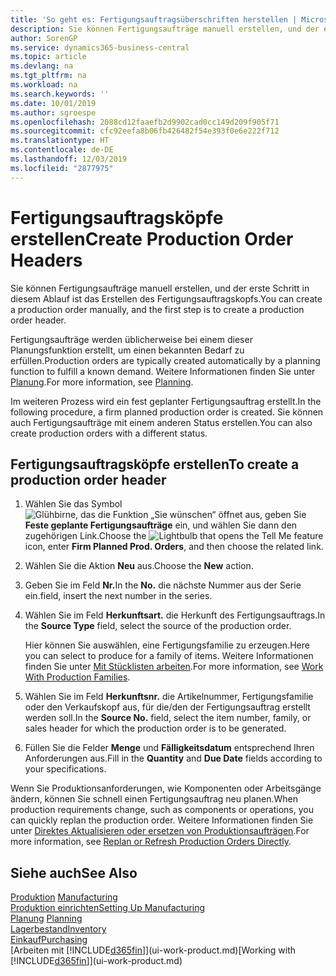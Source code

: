 ```yaml
---
title: 'So geht es: Fertigungsauftragsüberschriften herstellen | Microsoft Docs'
description: Sie können Fertigungsaufträge manuell erstellen, und der erste Schritt in diesem Ablauf ist das Erstellen des Fertigungsauftragskopfs.
author: SorenGP
ms.service: dynamics365-business-central
ms.topic: article
ms.devlang: na
ms.tgt_pltfrm: na
ms.workload: na
ms.search.keywords: ''
ms.date: 10/01/2019
ms.author: sgroespe
ms.openlocfilehash: 2088cd12faaefb2d9902cad0cc149d209f905f71
ms.sourcegitcommit: cfc92eefa8b06fb426482f54e393f0e6e222f712
ms.translationtype: HT
ms.contentlocale: de-DE
ms.lasthandoff: 12/03/2019
ms.locfileid: "2877975"
---
```

# <a name="create-production-order-headers"></a><span data-ttu-id="0e944-103">Fertigungsauftragsköpfe erstellen</span><span class="sxs-lookup"><span data-stu-id="0e944-103">Create Production Order Headers</span></span>
<span data-ttu-id="0e944-104">Sie können Fertigungsaufträge manuell erstellen, und der erste Schritt in diesem Ablauf ist das Erstellen des Fertigungsauftragskopfs.</span><span class="sxs-lookup"><span data-stu-id="0e944-104">You can create a production order manually, and the first step is to create a production order header.</span></span>

<span data-ttu-id="0e944-105">Fertigungsaufträge werden üblicherweise bei einem dieser Planungsfunktion erstellt, um einen bekannten Bedarf zu erfüllen.</span><span class="sxs-lookup"><span data-stu-id="0e944-105">Production orders are typically created automatically by a planning function to fulfill a known demand.</span></span> <span data-ttu-id="0e944-106">Weitere Informationen finden Sie unter [Planung](production-planning.md).</span><span class="sxs-lookup"><span data-stu-id="0e944-106">For more information, see [Planning](production-planning.md).</span></span>   

<span data-ttu-id="0e944-107">Im weiteren Prozess wird ein fest geplanter Fertigungsauftrag erstellt.</span><span class="sxs-lookup"><span data-stu-id="0e944-107">In the following procedure, a firm planned production order is created.</span></span> <span data-ttu-id="0e944-108">Sie können auch Fertigungsaufträge mit einem anderen Status erstellen.</span><span class="sxs-lookup"><span data-stu-id="0e944-108">You can also create production orders with a different status.</span></span>  

## <a name="to-create-a-production-order-header"></a><span data-ttu-id="0e944-109">Fertigungsauftragsköpfe erstellen</span><span class="sxs-lookup"><span data-stu-id="0e944-109">To create a production order header</span></span>  
1.  <span data-ttu-id="0e944-110">Wählen Sie das Symbol ![Glühbirne, das die Funktion „Sie wünschen“ öffnet](media/ui-search/search_small.png "Was möchten Sie tun?") aus, geben Sie **Feste geplante Fertigungsaufträge** ein, und wählen Sie dann den zugehörigen Link.</span><span class="sxs-lookup"><span data-stu-id="0e944-110">Choose the ![Lightbulb that opens the Tell Me feature](media/ui-search/search_small.png "Tell me what you want to do") icon, enter **Firm Planned Prod. Orders**, and then choose the related link.</span></span>  
2.  <span data-ttu-id="0e944-111">Wählen Sie die Aktion **Neu** aus.</span><span class="sxs-lookup"><span data-stu-id="0e944-111">Choose the **New** action.</span></span>  
3.  <span data-ttu-id="0e944-112">Geben Sie im Feld **Nr.**</span><span class="sxs-lookup"><span data-stu-id="0e944-112">In the **No.**</span></span> <span data-ttu-id="0e944-113">die nächste Nummer aus der Serie ein.</span><span class="sxs-lookup"><span data-stu-id="0e944-113">field, insert the next number in the series.</span></span>  
4.  <span data-ttu-id="0e944-114">Wählen Sie im Feld **Herkunftsart.** die Herkunft des Fertigungsauftrags.</span><span class="sxs-lookup"><span data-stu-id="0e944-114">In the **Source Type** field, select the source of the production order.</span></span>

    <span data-ttu-id="0e944-115">Hier können Sie auswählen, eine Fertigungsfamilie zu erzeugen.</span><span class="sxs-lookup"><span data-stu-id="0e944-115">Here you can select to produce for a family of items.</span></span> <span data-ttu-id="0e944-116">Weitere Informationen finden Sie unter [Mit Stücklisten arbeiten](production-how-work-family.md).</span><span class="sxs-lookup"><span data-stu-id="0e944-116">For more information, see [Work With Production Families](production-how-work-family.md).</span></span>
5.  <span data-ttu-id="0e944-117">Wählen Sie im Feld **Herkunftsnr.** die Artikelnummer, Fertigungsfamilie oder den Verkaufskopf aus, für die/den der Fertigungsauftrag erstellt werden soll.</span><span class="sxs-lookup"><span data-stu-id="0e944-117">In the **Source No.** field, select the item number, family, or sales header for which the production order is to be generated.</span></span>  
6.  <span data-ttu-id="0e944-118">Füllen Sie die Felder **Menge** und **Fälligkeitsdatum** entsprechend Ihren Anforderungen aus.</span><span class="sxs-lookup"><span data-stu-id="0e944-118">Fill in the **Quantity** and **Due Date** fields according to your specifications.</span></span>  

<span data-ttu-id="0e944-119">Wenn Sie Produktionsanforderungen, wie Komponenten oder Arbeitsgänge ändern, können Sie schnell einen Fertigungsauftrag neu planen.</span><span class="sxs-lookup"><span data-stu-id="0e944-119">When production requirements change, such as components or operations, you can quickly replan the production order.</span></span> <span data-ttu-id="0e944-120">Weitere Informationen finden Sie unter [Direktes Aktualisieren oder ersetzen von Produktionsaufträgen](production-how-to-replan-refresh-production-orders.md).</span><span class="sxs-lookup"><span data-stu-id="0e944-120">For more information, see [Replan or Refresh Production Orders Directly](production-how-to-replan-refresh-production-orders.md).</span></span> 

## <a name="see-also"></a><span data-ttu-id="0e944-121">Siehe auch</span><span class="sxs-lookup"><span data-stu-id="0e944-121">See Also</span></span>  
<span data-ttu-id="0e944-122">[Produktion](production-manage-manufacturing.md)  </span><span class="sxs-lookup"><span data-stu-id="0e944-122">[Manufacturing](production-manage-manufacturing.md)  </span></span>  
[<span data-ttu-id="0e944-123">Produktion einrichten</span><span class="sxs-lookup"><span data-stu-id="0e944-123">Setting Up Manufacturing</span></span>](production-configure-production-processes.md)  
<span data-ttu-id="0e944-124">[Planung](production-planning.md)    </span><span class="sxs-lookup"><span data-stu-id="0e944-124">[Planning](production-planning.md)    </span></span>  
[<span data-ttu-id="0e944-125">Lagerbestand</span><span class="sxs-lookup"><span data-stu-id="0e944-125">Inventory</span></span>](inventory-manage-inventory.md)  
[<span data-ttu-id="0e944-126">Einkauf</span><span class="sxs-lookup"><span data-stu-id="0e944-126">Purchasing</span></span>](purchasing-manage-purchasing.md)  
<span data-ttu-id="0e944-127">[Arbeiten mit [!INCLUDE[d365fin](includes/d365fin_md.md)]](ui-work-product.md)</span><span class="sxs-lookup"><span data-stu-id="0e944-127">[Working with [!INCLUDE[d365fin](includes/d365fin_md.md)]](ui-work-product.md)</span></span>
